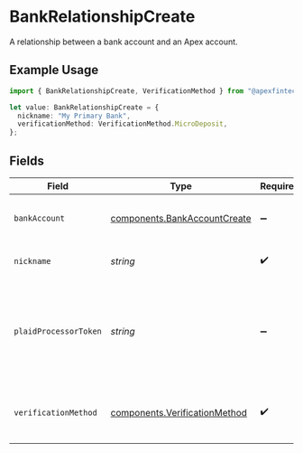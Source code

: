 # BankRelationshipCreate

A relationship between a bank account and an Apex account.

## Example Usage

```typescript
import { BankRelationshipCreate, VerificationMethod } from "@apexfintechsolutions/ascend-sdk/models/components";

let value: BankRelationshipCreate = {
  nickname: "My Primary Bank",
  verificationMethod: VerificationMethod.MicroDeposit,
};
```

## Fields

| Field                                                                                       | Type                                                                                        | Required                                                                                    | Description                                                                                 | Example                                                                                     |
| ------------------------------------------------------------------------------------------- | ------------------------------------------------------------------------------------------- | ------------------------------------------------------------------------------------------- | ------------------------------------------------------------------------------------------- | ------------------------------------------------------------------------------------------- |
| `bankAccount`                                                                               | [components.BankAccountCreate](../../models/components/bankaccountcreate.md)                | :heavy_minus_sign:                                                                          | A representation of a bank account.                                                         |                                                                                             |
| `nickname`                                                                                  | *string*                                                                                    | :heavy_check_mark:                                                                          | The nickname of the bank relationship.                                                      | My Primary Bank                                                                             |
| `plaidProcessorToken`                                                                       | *string*                                                                                    | :heavy_minus_sign:                                                                          | A processor token from Plaid (vendor). Required if using `PLAID_TOKEN` verification method. | processor-sandbox-b03434a75-801-4000-990c-eb404cc                                           |
| `verificationMethod`                                                                        | [components.VerificationMethod](../../models/components/verificationmethod.md)              | :heavy_check_mark:                                                                          | The verification method of the bank relationship.                                           | MICRO_DEPOSIT                                                                               |